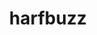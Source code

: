 ---
title: "harfbuzz"
layout: cache
categories: [package, develop]
meta: {"versions": ["8.5.0"], "compilers": ["gcc@=11.1.0"], "oss": ["ubuntu20.04"], "platforms": ["linux"], "targets": ["x86_64_v3"], "stacks": ["data-vis-sdk", "root"], "num_specs": 5, "num_specs_by_stack": {"data-vis-sdk": 2, "root": 5}}
spec_details: [{"hash": "nxmo5qouf4igkdp7th5r5z35g6fannq3", "compiler": "gcc@=11.1.0", "versions": ["8.5.0"], "os": "ubuntu20.04", "platform": "linux", "target": "x86_64_v3", "variants": ["build_system=meson", "buildtype=release", "default_library=shared", "~graphite2", "~strip"], "stacks": ["data-vis-sdk", "root"], "size": "-", "tarball": "https://binaries.spack.io/develop/build_cache/linux-ubuntu20.04-x86_64_v3/gcc-11.1.0/harfbuzz-8.5.0/linux-ubuntu20.04-x86_64_v3-gcc-11.1.0-harfbuzz-8.5.0-nxmo5qouf4igkdp7th5r5z35g6fannq3.spack"}, {"hash": "zphni43u5t6jtkcw3ezlj53ahs7n2hu7", "compiler": "gcc@=11.1.0", "versions": ["8.5.0"], "os": "ubuntu20.04", "platform": "linux", "target": "x86_64_v3", "variants": ["build_system=meson", "buildtype=release", "default_library=shared", "~graphite2", "~strip"], "stacks": ["root"], "size": "-", "tarball": "https://binaries.spack.io/develop/build_cache/linux-ubuntu20.04-x86_64_v3/gcc-11.1.0/harfbuzz-8.5.0/linux-ubuntu20.04-x86_64_v3-gcc-11.1.0-harfbuzz-8.5.0-zphni43u5t6jtkcw3ezlj53ahs7n2hu7.spack"}, {"hash": "ykfes47zqlh76eiwpuhpylfoddrrjlap", "compiler": "gcc@=11.1.0", "versions": ["8.5.0"], "os": "ubuntu20.04", "platform": "linux", "target": "x86_64_v3", "variants": ["build_system=meson", "buildtype=release", "default_library=shared", "~graphite2", "~strip"], "stacks": ["root"], "size": "-", "tarball": "https://binaries.spack.io/develop/build_cache/linux-ubuntu20.04-x86_64_v3/gcc-11.1.0/harfbuzz-8.5.0/linux-ubuntu20.04-x86_64_v3-gcc-11.1.0-harfbuzz-8.5.0-ykfes47zqlh76eiwpuhpylfoddrrjlap.spack"}, {"hash": "nh3atljhgcut5txywvf5jbjoxru36gif", "compiler": "gcc@=11.1.0", "versions": ["8.5.0"], "os": "ubuntu20.04", "platform": "linux", "target": "x86_64_v3", "variants": ["build_system=meson", "buildtype=release", "default_library=shared", "~graphite2", "~strip"], "stacks": ["root"], "size": "-", "tarball": "https://binaries.spack.io/develop/build_cache/linux-ubuntu20.04-x86_64_v3/gcc-11.1.0/harfbuzz-8.5.0/linux-ubuntu20.04-x86_64_v3-gcc-11.1.0-harfbuzz-8.5.0-nh3atljhgcut5txywvf5jbjoxru36gif.spack"}, {"hash": "wuqalm6biwmnffbhlywfaz7j23aws2az", "compiler": "gcc@=11.1.0", "versions": ["8.5.0"], "os": "ubuntu20.04", "platform": "linux", "target": "x86_64_v3", "variants": ["build_system=meson", "buildtype=release", "default_library=shared", "~graphite2", "~strip"], "stacks": ["data-vis-sdk", "root"], "size": "-", "tarball": "https://binaries.spack.io/develop/build_cache/linux-ubuntu20.04-x86_64_v3/gcc-11.1.0/harfbuzz-8.5.0/linux-ubuntu20.04-x86_64_v3-gcc-11.1.0-harfbuzz-8.5.0-wuqalm6biwmnffbhlywfaz7j23aws2az.spack"}]
---